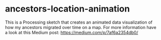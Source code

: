 # ancestors-location-animation
This is a Processing sketch that creates an animated data visualization of how my ancestors migrated over time on a map. 
For more information have a look at this Medium post:
https://medium.com/p/7af6a2354db0/

